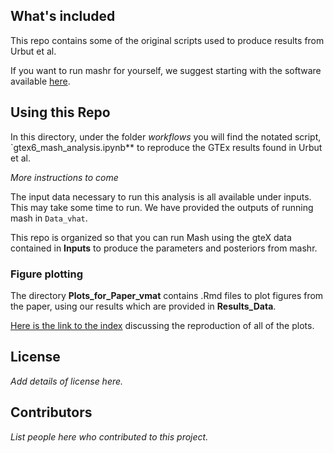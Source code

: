 ## What's included

This repo contains some of the original scripts used to produce results
from Urbut et al. 

If you want to run mashr for yourself, we suggest starting with
the software available [here](https://github.com/stephenslab/mashr).

## Using this Repo

In this directory, under the folder *workflows* you will find the
notated script, `gtex6_mash_analysis.ipynb** to reproduce the GTEx results found in
Urbut et al.

*More instructions to come*

The input data necessary to run this analysis is
all available under inputs. This may take some time to run.
We have provided
the outputs of running mash in `Data_vhat`.

This repo is organized so that you can run Mash using the gteX data
contained in **Inputs** to produce the parameters and posteriors from
mashr.

### Figure plotting

The directory **Plots_for_Paper_vmat** contains .Rmd files to plot figures from the paper,
using our results which are provided in **Results_Data**. 

[Here is the link to the index](https://stephenslab.github.io/gtexresults_mash)
discussing the reproduction of all of the plots.

## License

*Add details of license here.*

## Contributors

*List people here who contributed to this project.*
